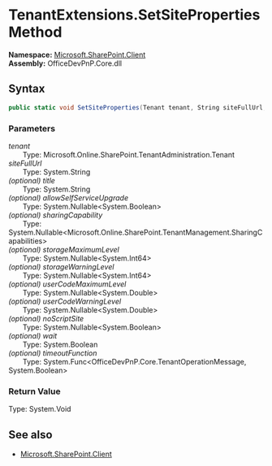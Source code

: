 # TenantExtensions.SetSiteProperties Method  
  

**Namespace:** [Microsoft.SharePoint.Client](Microsoft.SharePoint.Client.md)  
**Assembly:** OfficeDevPnP.Core.dll  
## Syntax
```C#
public static void SetSiteProperties(Tenant tenant, String siteFullUrl, String title, Nullable<Boolean> allowSelfServiceUpgrade, Nullable<SharingCapabilities> sharingCapability, Nullable<Int64> storageMaximumLevel, Nullable<Int64> storageWarningLevel, Nullable<Double> userCodeMaximumLevel, Nullable<Double> userCodeWarningLevel, Nullable<Boolean> noScriptSite, Boolean wait, Func<TenantOperationMessage, Boolean> timeoutFunction)
```
### Parameters
*tenant*  
&emsp;&emsp;Type: Microsoft.Online.SharePoint.TenantAdministration.Tenant  
*siteFullUrl*  
&emsp;&emsp;Type: System.String  
*(optional) title*  
&emsp;&emsp;Type: System.String  
*(optional) allowSelfServiceUpgrade*  
&emsp;&emsp;Type: System.Nullable<System.Boolean>  
*(optional) sharingCapability*  
&emsp;&emsp;Type: System.Nullable<Microsoft.Online.SharePoint.TenantManagement.SharingCapabilities>  
*(optional) storageMaximumLevel*  
&emsp;&emsp;Type: System.Nullable<System.Int64>  
*(optional) storageWarningLevel*  
&emsp;&emsp;Type: System.Nullable<System.Int64>  
*(optional) userCodeMaximumLevel*  
&emsp;&emsp;Type: System.Nullable<System.Double>  
*(optional) userCodeWarningLevel*  
&emsp;&emsp;Type: System.Nullable<System.Double>  
*(optional) noScriptSite*  
&emsp;&emsp;Type: System.Nullable<System.Boolean>  
*(optional) wait*  
&emsp;&emsp;Type: System.Boolean  
*(optional) timeoutFunction*  
&emsp;&emsp;Type: System.Func<OfficeDevPnP.Core.TenantOperationMessage, System.Boolean>  
### Return Value
Type: System.Void  

## See also
- [Microsoft.SharePoint.Client](Microsoft.SharePoint.Client.md)
